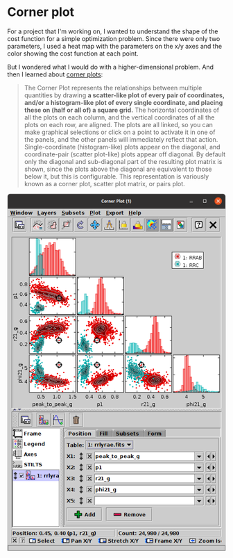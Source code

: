 # Corner plot

For a project that I'm working on, I wanted to understand the shape of the cost function for a simple optimization problem. Since there were only two parameters, I used a heat map with the parameters on the x/y axes and the color showing the cost function at each point.

But I wondered what I would do with a higher-dimensional problem. And then I learned about [corner plots](https://www.star.bris.ac.uk/~mbt/topcat/sun253/MatrixPlotWindow.html):

> The Corner Plot represents the relationships between multiple quantities by drawing **a scatter-like plot of every pair of coordinates, and/or a histogram-like plot of every single coordinate, and placing these on (half or all of) a square grid.** The horizontal coordinates of all the plots on each column, and the vertical coordinates of all the plots on each row, are aligned. The plots are all linked, so you can make graphical selections or click on a point to activate it in one of the panels, and the other panels will immediately reflect that action. Single-coordinate (histogram-like) plots appear on the diagonal, and coordinate-pair (scatter plot-like) plots appear off diagonal. By default only the diagonal and sub-diagonal part of the resulting plot matrix is shown, since the plots above the diagonal are equivalent to those below it, but this is configurable. This representation is variously known as a corner plot, scatter plot matrix, or pairs plot.

![A corner plot with 10 panels showing the relationships between 4 variables](../images/corner-plot.png)
